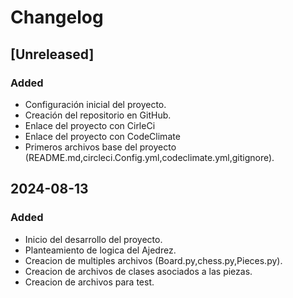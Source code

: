 # Changelog

## [Unreleased]
### Added
- Configuración inicial del proyecto.
- Creación del repositorio en GitHub.
- Enlace del proyecto con CirleCi
- Enlace del proyecto con CodeClimate
- Primeros archivos base del proyecto (README.md,circleci.Config.yml,codeclimate.yml,gitignore).

## 2024-08-13
### Added
- Inicio del desarrollo del proyecto.
- Planteamiento de logica del Ajedrez.
- Creacion de multiples archivos (Board.py,chess.py,Pieces.py).
- Creacion de archivos de clases asociados a las piezas.
- Creacion de archivos para test. 



